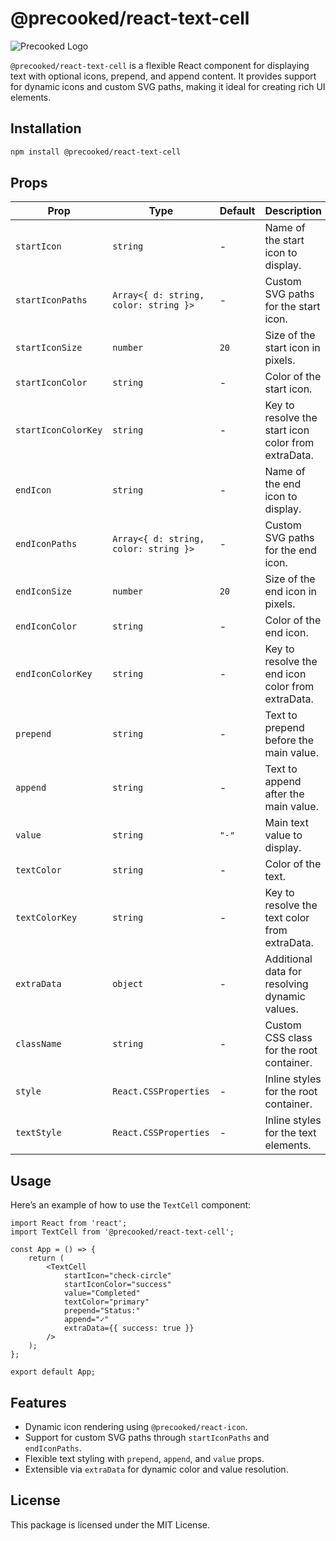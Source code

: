 
# @precooked/react-text-cell

![Precooked Logo](https://precookedcode.com/assets/logos/logo-horizontal-dark.svg)

`@precooked/react-text-cell` is a flexible React component for displaying text with optional icons, prepend, and append content. It provides support for dynamic icons and custom SVG paths, making it ideal for creating rich UI elements.

## Installation

```bash
npm install @precooked/react-text-cell
```

## Props

| Prop                 | Type                         | Default    | Description                                                                 |
|----------------------|------------------------------|------------|-----------------------------------------------------------------------------|
| `startIcon`          | `string`                    | -          | Name of the start icon to display.                                          |
| `startIconPaths`     | `Array<{ d: string, color: string }>` | -          | Custom SVG paths for the start icon.                                        |
| `startIconSize`      | `number`                    | `20`       | Size of the start icon in pixels.                                           |
| `startIconColor`     | `string`                    | -          | Color of the start icon.                                                    |
| `startIconColorKey`  | `string`                    | -          | Key to resolve the start icon color from extraData.                         |
| `endIcon`            | `string`                    | -          | Name of the end icon to display.                                            |
| `endIconPaths`       | `Array<{ d: string, color: string }>` | -          | Custom SVG paths for the end icon.                                          |
| `endIconSize`        | `number`                    | `20`       | Size of the end icon in pixels.                                             |
| `endIconColor`       | `string`                    | -          | Color of the end icon.                                                      |
| `endIconColorKey`    | `string`                    | -          | Key to resolve the end icon color from extraData.                           |
| `prepend`            | `string`                    | -          | Text to prepend before the main value.                                      |
| `append`             | `string`                    | -          | Text to append after the main value.                                        |
| `value`              | `string`                    | `"-"`      | Main text value to display.                                                 |
| `textColor`          | `string`                    | -          | Color of the text.                                                          |
| `textColorKey`       | `string`                    | -          | Key to resolve the text color from extraData.                               |
| `extraData`          | `object`                    | -          | Additional data for resolving dynamic values.                               |
| `className`          | `string`                    | -          | Custom CSS class for the root container.                                    |
| `style`              | `React.CSSProperties`       | -          | Inline styles for the root container.                                       |
| `textStyle`          | `React.CSSProperties`       | -          | Inline styles for the text elements.                                        |

## Usage

Here’s an example of how to use the `TextCell` component:

```tsx
import React from 'react';
import TextCell from '@precooked/react-text-cell';

const App = () => {
    return (
        <TextCell
            startIcon="check-circle"
            startIconColor="success"
            value="Completed"
            textColor="primary"
            prepend="Status:"
            append="✓"
            extraData={{ success: true }}
        />
    );
};

export default App;
```

## Features

- Dynamic icon rendering using `@precooked/react-icon`.
- Support for custom SVG paths through `startIconPaths` and `endIconPaths`.
- Flexible text styling with `prepend`, `append`, and `value` props.
- Extensible via `extraData` for dynamic color and value resolution.

## License

This package is licensed under the MIT License.

